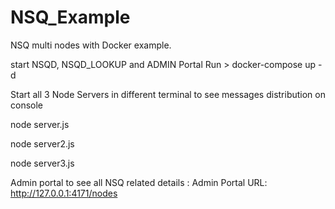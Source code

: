 # NSQ_Example
NSQ multi nodes with Docker example.

start NSQD, NSQD_LOOKUP and ADMIN Portal
Run > docker-compose up -d

Start all 3 Node Servers in different terminal to see messages distribution on console

  node server.js
  
  node server2.js
  
  node server3.js

Admin portal to see all NSQ related details : 
Admin Portal URL: http://127.0.0.1:4171/nodes
